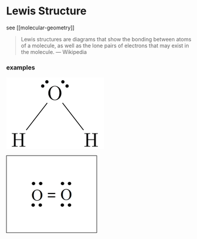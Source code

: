 # Lewis Structure

see [[molecular-geometry]]

> Lewis structures are diagrams that show the bonding between atoms of a molecule, as well as the lone pairs of electrons that may exist in the molecule. &mdash; Wikipedia

### examples

![](2022-02-26-01-19-27.png)

![](2022-02-26-01-19-39.png)
